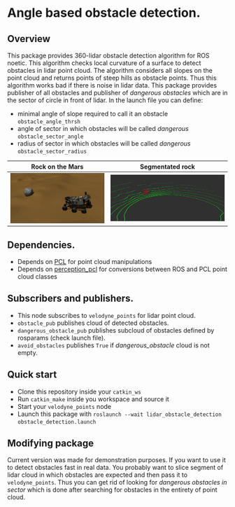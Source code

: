 # Angle based obstacle detection.

## Overview
This package provides 360-lidar obstacle detection algorithm for ROS noetic.
This algorithm checks local curvature of a surface to detect obstacles in lidar point cloud.
The algorithm considers all slopes on the point cloud and returns points of 
steep hills as obstacle points. Thus this algorithm works bad if there is noise in lidar data. 
This package provides publisher of all obstacles
and publisher of *dangerous obstacles* which are in the sector of circle in front of lidar. 
In the launch file you can define:
* minimal angle of slope required to call it an obstacle `obstacle_angle_thrsh`
* angle of sector in which obstacles will be called *dangerous* `obstacle_sector_angle`
* radius of sector in which obstacles will be called *dangerous* `obstacle_sector_radius`

Rock on the Mars                           |  Segmentated rock
:-----------------------------------------:|:-----------------------------------------:
![Rock on the Mars](img/rock_on_mars.jpg)  |  ![Segmentated rock](img/segmentation.jpg)

## Dependencies.
* Depends on [PCL](https://github.com/PointCloudLibrary/pcl) for point cloud manipulations
* Depends on [perception_pcl](https://github.com/ros-perception/perception_pcl) for conversions 
between ROS and PCL point cloud classes

## Subscribers and publishers.
* This node subscribes to `velodyne_points` for lidar point cloud.
* `obstacle_pub` publishes cloud of detected obstacles. 
* `dangerous_obstacle_pub` publishes subcloud of obstacles defined by rosparams (check launch file). 
* `avoid_obstacles` publishes `True` if *dangerous_obstacle* cloud is not empty. 

## Quick start
* Clone this repository inside your `catkin_ws`
* Run `catkin_make` inside you workspace and source it
* Start your `velodyne_points` node
* Launch this package with `roslaunch --wait lidar_obstacle_detection obstacle_detection.launch`

## Modifying package
Current version was made for demonstration purposes.
If you want to use it to detect obstacles fast in real data.
You probably want to slice segment of lidar cloud in which
obstacles are expected and then pass it to `velodyne_points`.
Thus you can get rid of looking for *dangerous obstacles in sector* which is done
after searching for obstacles in the entirety of point cloud.
